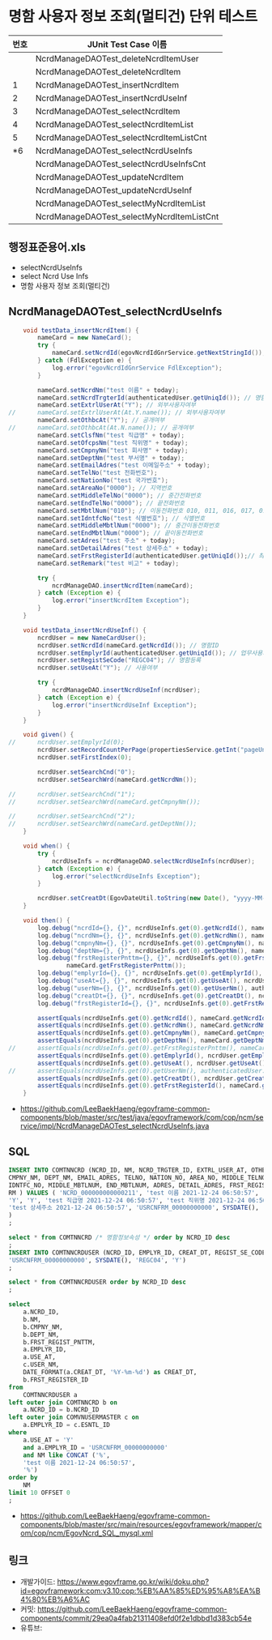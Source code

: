 # 명함 사용자 정보 조회(멀티건) 단위 테스트

|번호|JUnit Test Case 이름|
|-|-|
||NcrdManageDAOTest_deleteNcrdItemUser|
||NcrdManageDAOTest_deleteNcrdItem|
|1|NcrdManageDAOTest_insertNcrdItem|
|2|NcrdManageDAOTest_insertNcrdUseInf|
|3|NcrdManageDAOTest_selectNcrdItem|
|4|NcrdManageDAOTest_selectNcrdItemList|
|5|NcrdManageDAOTest_selectNcrdItemListCnt|
|*6|NcrdManageDAOTest_selectNcrdUseInfs|
||NcrdManageDAOTest_selectNcrdUseInfsCnt|
||NcrdManageDAOTest_updateNcrdItem|
||NcrdManageDAOTest_updateNcrdUseInf|
||NcrdManageDAOTest_selectMyNcrdItemList|
||NcrdManageDAOTest_selectMyNcrdItemListCnt|


## 행정표준용어.xls

- selectNcrdUseInfs
- select Ncrd Use Infs
- 명함 사용자 정보 조회(멀티건)

## NcrdManageDAOTest_selectNcrdUseInfs

```java
	void testData_insertNcrdItem() {
		nameCard = new NameCard();
		try {
			nameCard.setNcrdId(egovNcrdIdGnrService.getNextStringId());
		} catch (FdlException e) {
			log.error("egovNcrdIdGnrService FdlException");
		}

		nameCard.setNcrdNm("test 이름" + today);
		nameCard.setNcrdTrgterId(authenticatedUser.getUniqId()); // 명함대상자ID
		nameCard.setExtrlUserAt("Y"); // 외부사용자여부
//		nameCard.setExtrlUserAt(At.Y.name()); // 외부사용자여부
		nameCard.setOthbcAt("Y"); // 공개여부
//		nameCard.setOthbcAt(At.N.name()); // 공개여부
		nameCard.setClsfNm("test 직급명" + today);
		nameCard.setOfcpsNm("test 직위명" + today);
		nameCard.setCmpnyNm("test 회사명" + today);
		nameCard.setDeptNm("test 부서명" + today);
		nameCard.setEmailAdres("test 이메일주소" + today);
		nameCard.setTelNo("test 전화번호");
		nameCard.setNationNo("test 국가번호");
		nameCard.setAreaNo("0000"); // 지역번호
		nameCard.setMiddleTelNo("0000"); // 중간전화번호
		nameCard.setEndTelNo("0000"); // 끝전화번호
		nameCard.setMbtlNum("010"); // 이동전화번호 010, 011, 016, 017, 018, 019
		nameCard.setIdntfcNo("test 식별번호"); // 식별번호
		nameCard.setMiddleMbtlNum("0000"); // 중간이동전화번호
		nameCard.setEndMbtlNum("0000"); // 끝이동전화번호
		nameCard.setAdres("test 주소" + today);
		nameCard.setDetailAdres("test 상세주소" + today);
		nameCard.setFrstRegisterId(authenticatedUser.getUniqId());// 최초등록자ID
		nameCard.setRemark("test 비고" + today);

		try {
			ncrdManageDAO.insertNcrdItem(nameCard);
		} catch (Exception e) {
			log.error("insertNcrdItem Exception");
		}
	}

	void testData_insertNcrdUseInf() {
		ncrdUser = new NameCardUser();
		ncrdUser.setNcrdId(nameCard.getNcrdId()); // 명함ID
		ncrdUser.setEmplyrId(authenticatedUser.getUniqId()); // 업무사용자ID
		ncrdUser.setRegistSeCode("REGC04"); // 명함등록
		ncrdUser.setUseAt("Y"); // 사용여부

		try {
			ncrdManageDAO.insertNcrdUseInf(ncrdUser);
		} catch (Exception e) {
			log.error("insertNcrdUseInf Exception");
		}
	}

	void given() {
//		ncrdUser.setEmplyrId(0);
		ncrdUser.setRecordCountPerPage(propertiesService.getInt("pageUnit"));
		ncrdUser.setFirstIndex(0);

		ncrdUser.setSearchCnd("0");
		ncrdUser.setSearchWrd(nameCard.getNcrdNm());

//		ncrdUser.setSearchCnd("1");
//		ncrdUser.setSearchWrd(nameCard.getCmpnyNm());

//		ncrdUser.setSearchCnd("2");
//		ncrdUser.setSearchWrd(nameCard.getDeptNm());
	}

	void when() {
		try {
			ncrdUseInfs = ncrdManageDAO.selectNcrdUseInfs(ncrdUser);
		} catch (Exception e) {
			log.error("selectNcrdUseInfs Exception");
		}

		ncrdUser.setCreatDt(EgovDateUtil.toString(new Date(), "yyyy-MM-dd", null));
	}

	void then() {
		log.debug("ncrdId={}, {}", ncrdUseInfs.get(0).getNcrdId(), nameCard.getNcrdId());
		log.debug("ncrdNm={}, {}", ncrdUseInfs.get(0).getNcrdNm(), nameCard.getNcrdNm());
		log.debug("cmpnyNm={}, {}", ncrdUseInfs.get(0).getCmpnyNm(), nameCard.getCmpnyNm());
		log.debug("deptNm={}, {}", ncrdUseInfs.get(0).getDeptNm(), nameCard.getDeptNm());
		log.debug("frstRegisterPnttm={}, {}", ncrdUseInfs.get(0).getFrstRegisterPnttm(),
				nameCard.getFrstRegisterPnttm());
		log.debug("emplyrId={}, {}", ncrdUseInfs.get(0).getEmplyrId(), ncrdUser.getEmplyrId());
		log.debug("useAt={}, {}", ncrdUseInfs.get(0).getUseAt(), ncrdUser.getUseAt());
		log.debug("userNm={}, {}", ncrdUseInfs.get(0).getUserNm(), authenticatedUser.getName());
		log.debug("creatDt={}, {}", ncrdUseInfs.get(0).getCreatDt(), ncrdUser.getCreatDt());
		log.debug("frstRegisterId={}, {}", ncrdUseInfs.get(0).getFrstRegisterId(), nameCard.getFrstRegisterId());

		assertEquals(ncrdUseInfs.get(0).getNcrdId(), nameCard.getNcrdId());
		assertEquals(ncrdUseInfs.get(0).getNcrdNm(), nameCard.getNcrdNm());
		assertEquals(ncrdUseInfs.get(0).getCmpnyNm(), nameCard.getCmpnyNm());
		assertEquals(ncrdUseInfs.get(0).getDeptNm(), nameCard.getDeptNm());
//		assertEquals(ncrdUseInfs.get(0).getFrstRegisterPnttm(), nameCard.getFrstRegisterPnttm());
		assertEquals(ncrdUseInfs.get(0).getEmplyrId(), ncrdUser.getEmplyrId());
		assertEquals(ncrdUseInfs.get(0).getUseAt(), ncrdUser.getUseAt());
//		assertEquals(ncrdUseInfs.get(0).getUserNm(), authenticatedUser.getName());
		assertEquals(ncrdUseInfs.get(0).getCreatDt(), ncrdUser.getCreatDt());
		assertEquals(ncrdUseInfs.get(0).getFrstRegisterId(), nameCard.getFrstRegisterId());
	}
```

- https://github.com/LeeBaekHaeng/egovframe-common-components/blob/master/src/test/java/egovframework/com/cop/ncm/service/impl/NcrdManageDAOTest_selectNcrdUseInfs.java

## SQL

```sql
INSERT INTO COMTNNCRD (NCRD_ID, NM, NCRD_TRGTER_ID, EXTRL_USER_AT, OTHBC_AT, CLSF_NM, OFCPS_NM, 
CMPNY_NM, DEPT_NM, EMAIL_ADRES, TELNO, NATION_NO, AREA_NO, MIDDLE_TELNO, END_TELNO, MBTLNUM, 
IDNTFC_NO, MIDDLE_MBTLNUM, END_MBTLNUM, ADRES, DETAIL_ADRES, FRST_REGISTER_ID, FRST_REGIST_PNTTM, 
RM ) VALUES ( 'NCRD_000000000000211', 'test 이름 2021-12-24 06:50:57', 'USRCNFRM_00000000000', 
'Y', 'Y', 'test 직급명 2021-12-24 06:50:57', 'test 직위명 2021-12-24 06:50:57', 'test 회사명 2021-12-24 06:50:57', 'test 부서명 2021-12-24 06:50:57', 'test 이메일주소 2021-12-24 06:50:57', 'test 전화번호', 'test 국가번호', '0000', '0000', '0000', '010', 'test 식별번호', '0000', '0000', 'test 주소 2021-12-24 06:50:57', 
'test 상세주소 2021-12-24 06:50:57', 'USRCNFRM_00000000000', SYSDATE(), 'test 비고 2021-12-24 06:50:57' 
)
;

select * from COMTNNCRD /* 명함정보속성 */ order by NCRD_ID desc
;
INSERT INTO COMTNNCRDUSER (NCRD_ID, EMPLYR_ID, CREAT_DT, REGIST_SE_CODE, USE_AT) VALUES ('NCRD_000000000000211', 
'USRCNFRM_00000000000', SYSDATE(), 'REGC04', 'Y')
;

select * from COMTNNCRDUSER order by NCRD_ID desc
;

select
    a.NCRD_ID,
    b.NM,
    b.CMPNY_NM,
    b.DEPT_NM,
    b.FRST_REGIST_PNTTM,
    a.EMPLYR_ID,
    a.USE_AT,
    c.USER_NM,
    DATE_FORMAT(a.CREAT_DT, '%Y-%m-%d') as CREAT_DT,
    b.FRST_REGISTER_ID
from
    COMTNNCRDUSER a
left outer join COMTNNCRD b on
    a.NCRD_ID = b.NCRD_ID
left outer join COMVNUSERMASTER c on
    a.EMPLYR_ID = c.ESNTL_ID
where
    a.USE_AT = 'Y'
    and a.EMPLYR_ID = 'USRCNFRM_00000000000'
    and NM like CONCAT ('%',
    'test 이름 2021-12-24 06:50:57',
    '%')
order by
    NM
limit 10 OFFSET 0
;
```

- https://github.com/LeeBaekHaeng/egovframe-common-components/blob/master/src/main/resources/egovframework/mapper/com/cop/ncm/EgovNcrd_SQL_mysql.xml

## 링크

- 개발가이드: https://www.egovframe.go.kr/wiki/doku.php?id=egovframework:com:v3.10:cop:%EB%AA%85%ED%95%A8%EA%B4%80%EB%A6%AC
- 커밋: https://github.com/LeeBaekHaeng/egovframe-common-components/commit/29ea0a4fab21311408efd0f2e1dbbd1d383cb54e
- 유튜브: 
